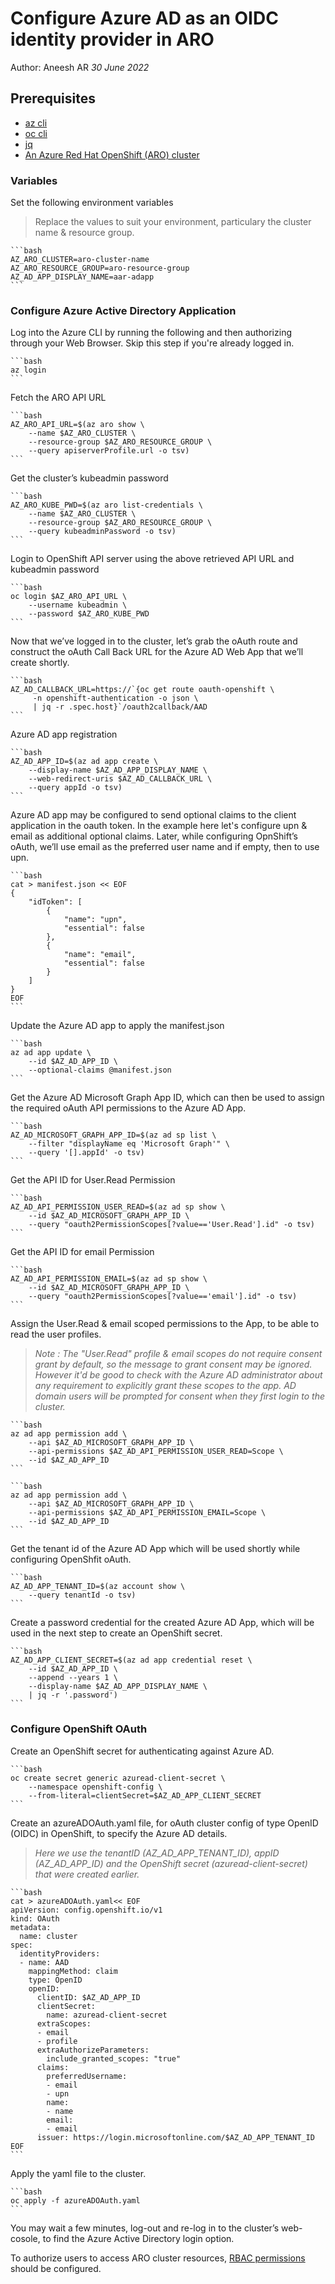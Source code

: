 # Configure Azure AD as an OIDC identity provider in ARO #

Author: Aneesh AR
*30 June 2022*

## Prerequisites

* [az cli](https://docs.microsoft.com/en-us/cli/azure/install-azure-cli)
* [oc cli](https://docs.openshift.com/container-platform/4.10/cli_reference/openshift_cli/getting-started-cli.html)
* [jq](https://stedolan.github.io/jq/download/)
* [An Azure Red Hat OpenShift (ARO) cluster](https://mobb.ninja/docs/quickstart-aro.html)

### Variables


Set the following environment variables
 > Replace the values to suit your environment, particulary the cluster name & resource group.

    ```bash
    AZ_ARO_CLUSTER=aro-cluster-name
    AZ_ARO_RESOURCE_GROUP=aro-resource-group
    AZ_AD_APP_DISPLAY_NAME=aar-adapp
    ```

### Configure Azure Active Directory Application

Log into the Azure CLI by running the following and then authorizing through your Web Browser. Skip this step if you're already logged in.

    ```bash
    az login
    ```

Fetch the ARO API URL

    ```bash
    AZ_ARO_API_URL=$(az aro show \
        --name $AZ_ARO_CLUSTER \
        --resource-group $AZ_ARO_RESOURCE_GROUP \
        --query apiserverProfile.url -o tsv)
    ```

Get the cluster’s kubeadmin password 

    ```bash
    AZ_ARO_KUBE_PWD=$(az aro list-credentials \
        --name $AZ_ARO_CLUSTER \
        --resource-group $AZ_ARO_RESOURCE_GROUP \
        --query kubeadminPassword -o tsv)
    ```

Login to OpenShift API server using the above retrieved API URL and kubeadmin password

    ```bash
    oc login $AZ_ARO_API_URL \
        --username kubeadmin \
        --password $AZ_ARO_KUBE_PWD
    ```

Now that we’ve logged in to the cluster, let’s grab the oAuth route and construct the oAuth Call Back URL for the Azure AD Web App that we’ll create shortly.

    ```bash
    AZ_AD_CALLBACK_URL=https://`{oc get route oauth-openshift \
         -n openshift-authentication -o json \
         | jq -r .spec.host}`/oauth2callback/AAD
    ```

Azure AD app registration

    ```bash
    AZ_AD_APP_ID=$(az ad app create \
        --display-name $AZ_AD_APP_DISPLAY_NAME \
        --web-redirect-uris $AZ_AD_CALLBACK_URL \
        --query appId -o tsv)
    ```

Azure AD app may be configured to send optional claims to the client application in the oauth token. In the example here let's configure upn & email as additional optional claims. Later, while configuring OpnShift’s oAuth, we’ll use email as the preferred user name and if empty, then to use upn.

    ```bash
    cat > manifest.json << EOF
    {
        "idToken": [
            {
                "name": "upn",
                "essential": false
            },
            {
                "name": "email",
                "essential": false
            }
        ]
    }
    EOF
    ```

Update the Azure AD app to apply the manifest.json

    ```bash
    az ad app update \
        --id $AZ_AD_APP_ID \
        --optional-claims @manifest.json
    ```

Get the Azure AD Microsoft Graph App ID, which can then be used to assign the required oAuth API permissions to the Azure AD App.

    ```bash
    AZ_AD_MICROSOFT_GRAPH_APP_ID=$(az ad sp list \
        --filter "displayName eq 'Microsoft Graph'" \
        --query '[].appId' -o tsv)
    ```

Get the API ID for User.Read Permission

    ```bash
    AZ_AD_API_PERMISSION_USER_READ=$(az ad sp show \
        --id $AZ_AD_MICROSOFT_GRAPH_APP_ID \
        --query "oauth2PermissionScopes[?value=='User.Read'].id" -o tsv)
    ```

Get the API ID for email Permission

    ```bash
    AZ_AD_API_PERMISSION_EMAIL=$(az ad sp show \
	    --id $AZ_AD_MICROSOFT_GRAPH_APP_ID \
	    --query "oauth2PermissionScopes[?value=='email'].id" -o tsv)
    ```

Assign the User.Read & email scoped permissions to the App, to be able to read the user profiles.
> _Note : The "User.Read" profile & email scopes do not require consent grant by default, so the message to grant consent may be ignored. However it'd be good to check with the Azure AD administrator about any requirement to explicitly grant these scopes to the app. AD domain users will be prompted for consent when they first login to the cluster._

    ```bash
    az ad app permission add \
        --api $AZ_AD_MICROSOFT_GRAPH_APP_ID \
        --api-permissions $AZ_AD_API_PERMISSION_USER_READ=Scope \
        --id $AZ_AD_APP_ID
    ```

    ```bash
    az ad app permission add \
        --api $AZ_AD_MICROSOFT_GRAPH_APP_ID \
        --api-permissions $AZ_AD_API_PERMISSION_EMAIL=Scope \
        --id $AZ_AD_APP_ID
    ```

Get the tenant id of the Azure AD App which will be used shortly while configuring OpenShfit oAuth.

    ```bash
    AZ_AD_APP_TENANT_ID=$(az account show \
        --query tenantId -o tsv)
    ```

Create a password credential for the created Azure AD App, which will be used in the next step to create an OpenShift secret.

    ```bash
    AZ_AD_APP_CLIENT_SECRET=$(az ad app credential reset \
        --id $AZ_AD_APP_ID \
        --append --years 1 \
        --display-name $AZ_AD_APP_DISPLAY_NAME \
        | jq -r '.password')
    ```

### Configure OpenShift OAuth 

Create an OpenShift secret for authenticating against Azure AD.

    ```bash
    oc create secret generic azuread-client-secret \
        --namespace openshift-config \
        --from-literal=clientSecret=$AZ_AD_APP_CLIENT_SECRET
    ```

Create an azureADOAuth.yaml file, for oAuth cluster config of type OpenID (OIDC) in OpenShift, to specify the Azure AD details.
 > _Here we use the tenantID (AZ_AD_APP_TENANT_ID), appID (AZ_AD_APP_ID) and the OpenShift secret (azuread-client-secret) that were created earlier._

    ```bash
    cat > azureADOAuth.yaml<< EOF
    apiVersion: config.openshift.io/v1
    kind: OAuth
    metadata:
      name: cluster
    spec:
      identityProviders:
      - name: AAD
        mappingMethod: claim
        type: OpenID
        openID:
          clientID: $AZ_AD_APP_ID
          clientSecret:
            name: azuread-client-secret
          extraScopes:
          - email
          - profile
          extraAuthorizeParameters:
            include_granted_scopes: "true"
          claims:
            preferredUsername:
            - email
            - upn
            name:
            - name
            email:
            - email
          issuer: https://login.microsoftonline.com/$AZ_AD_APP_TENANT_ID
    EOF
    ```

Apply the yaml file to the cluster.

    ```bash
    oc apply -f azureADOAuth.yaml
    ```


You may wait a few minutes, log-out and re-log in to the cluster’s web-cosole, to find the Azure Active Directory login option. 

To authorize users to access ARO cluster resources, [RBAC permissions](https://docs.openshift.com/container-platform/4.10/authentication/using-rbac.html) should be configured.